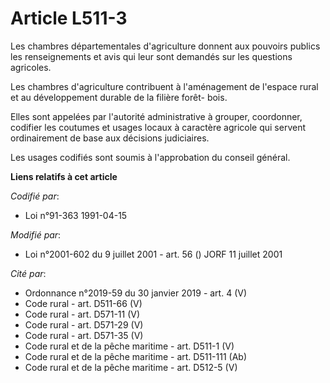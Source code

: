 # Article L511-3

Les chambres départementales d'agriculture donnent aux pouvoirs publics les renseignements et avis qui leur sont demandés sur
les questions agricoles.

Les chambres d'agriculture contribuent à l'aménagement de l'espace rural et au développement durable de la filière forêt-
bois.

Elles sont appelées par l'autorité administrative à grouper, coordonner, codifier les coutumes et usages locaux à caractère
agricole qui servent ordinairement de base aux décisions judiciaires.

Les usages codifiés sont soumis à l'approbation du conseil général.

**Liens relatifs à cet article**

_Codifié par_:

  - Loi n°91-363 1991-04-15

_Modifié par_:

  - Loi n°2001-602 du 9 juillet 2001 - art. 56 () JORF 11 juillet 2001

_Cité par_:

  - Ordonnance n°2019-59 du 30 janvier 2019 - art. 4 (V)
  - Code rural - art. D511-66 (V)
  - Code rural - art. D571-11 (V)
  - Code rural - art. D571-29 (V)
  - Code rural - art. D571-35 (V)
  - Code rural et de la pêche maritime - art. D511-1 (V)
  - Code rural et de la pêche maritime - art. D511-111 (Ab)
  - Code rural et de la pêche maritime - art. D512-5 (V)
